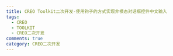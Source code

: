 ```yaml
---
title: CREO Toolkit二次开发-使用钩子的方式实现非模态对话框控件中文输入
tags:
  - CREO
  - TOOLKIT
  - CREO二次开发
comments: true
category: CREO二次开发
---
```

